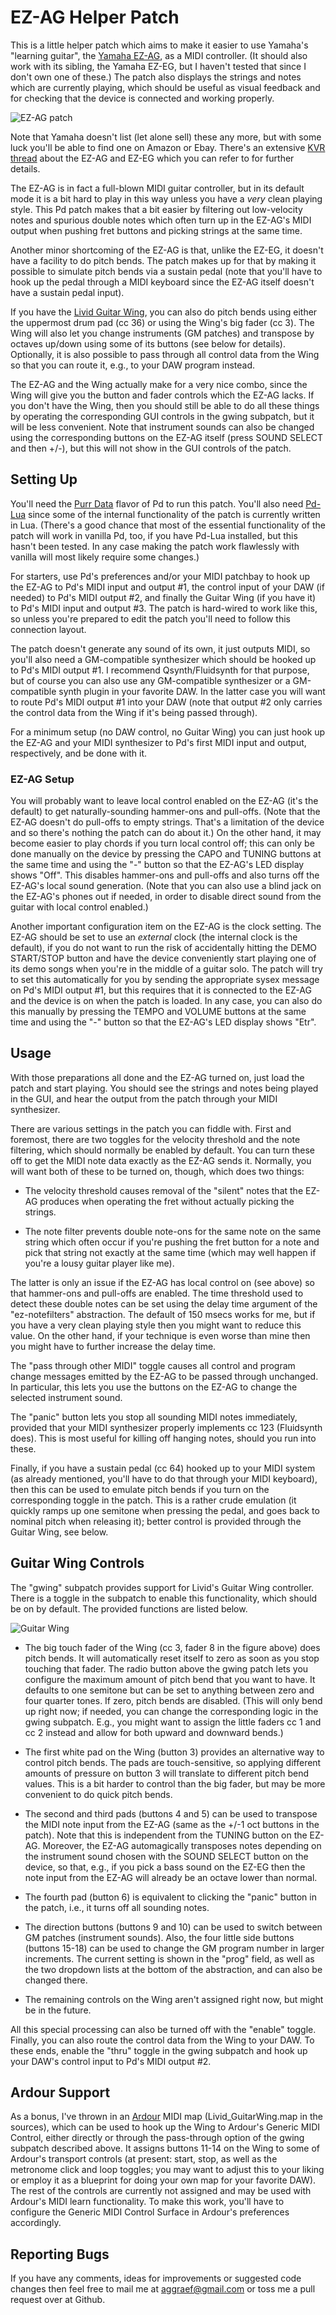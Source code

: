 # EZ-AG Helper Patch

This is a little helper patch which aims to make it easier to use Yamaha's
"learning guitar", the [Yamaha EZ-AG][], as a MIDI controller. (It should also
work with its sibling, the Yamaha EZ-EG, but I haven't tested that since I
don't own one of these.) The patch also displays the strings and notes which
are currently playing, which should be useful as visual feedback and for
checking that the device is connected and working properly.

![EZ-AG patch](ez-ag-screenie.png)  

[Yamaha EZ-AG]: https://www.bhphotovideo.com/c/product/353860-REG/Yamaha_EZAG_EZ_AG_Self_Teaching_Guitar.html

Note that Yamaha doesn't list (let alone sell) these any more, but with some
luck you'll be able to find one on Amazon or Ebay. There's an
extensive [KVR thread][] about the EZ-AG and EZ-EG which you can refer to for
further details.

[KVR thread]: https://www.kvraudio.com/forum/viewtopic.php?f=4&t=41787

The EZ-AG is in fact a full-blown MIDI guitar controller, but in its default
mode it is a bit hard to play in this way unless you have a *very* clean
playing style. This Pd patch makes that a bit easier by filtering out
low-velocity notes and spurious double notes which often turn up in the
EZ-AG's MIDI output when pushing fret buttons and picking strings at the same
time.

Another minor shortcoming of the EZ-AG is that, unlike the EZ-EG, it doesn't
have a facility to do pitch bends. The patch makes up for that by making it
possible to simulate pitch bends via a sustain pedal (note that you'll have to
hook up the pedal through a MIDI keyboard since the EZ-AG itself doesn't have
a sustain pedal input).

If you have the [Livid Guitar Wing][], you can also do pitch bends using
either the uppermost drum pad (cc 36) or using the Wing's big fader (cc
3). The Wing will also let you change instruments (GM patches) and transpose
by octaves up/down using some of its buttons (see below for details).
Optionally, it is also possible to pass through all control data from the Wing
so that you can route it, e.g., to your DAW program instead.

[Livid Guitar Wing]: http://lividinstruments.com/products/guitar-wing/

The EZ-AG and the Wing actually make for a very nice combo, since the Wing
will give you the button and fader controls which the EZ-AG lacks. If you
don't have the Wing, then you should still be able to do all these things by
operating the corresponding GUI controls in the gwing subpatch, but it will be
less convenient. Note that instrument sounds can also be changed using the
corresponding buttons on the EZ-AG itself (press SOUND SELECT and then +/-),
but this will not show in the GUI controls of the patch.

## Setting Up

You'll need the [Purr Data][] flavor of Pd to run this patch. You'll also
need [Pd-Lua][] since some of the internal functionality of the patch is
currently written in Lua. (There's a good chance that most of the essential
functionality of the patch will work in vanilla Pd, too, if you have Pd-Lua
installed, but this hasn't been tested. In any case making the patch work
flawlessly with vanilla will most likely require some changes.)

[Purr Data]: https://agraef.github.io/purr-data/
[Pd-Lua]: https://github.com/agraef/pd-lua

For starters, use Pd's preferences and/or your MIDI patchbay to hook up the
EZ-AG to Pd's MIDI input and output #1, the control input of your DAW (if
needed) to Pd's MIDI output #2, and finally the Guitar Wing (if you have it)
to Pd's MIDI input and output #3. The patch is hard-wired to work like this,
so unless you're prepared to edit the patch you'll need to follow this
connection layout.

The patch doesn't generate any sound of its own, it just outputs MIDI, so
you'll also need a GM-compatible synthesizer which should be hooked up to Pd's
MIDI output #1. I recommend Qsynth/Fluidsynth for that purpose, but of course
you can also use any GM-compatible synthesizer or a GM-compatible synth plugin
in your favorite DAW. In the latter case you will want to route Pd's MIDI
output #1 into your DAW (note that output #2 only carries the control data
from the Wing if it's being passed through).

For a minimum setup (no DAW control, no Guitar Wing) you can just hook up the
EZ-AG and your MIDI synthesizer to Pd's first MIDI input and output,
respectively, and be done with it.

### EZ-AG Setup

You will probably want to leave local control enabled on the EZ-AG (it's the
default) to get naturally-sounding hammer-ons and pull-offs. (Note that the
EZ-AG doesn't do pull-offs to empty strings. That's a limitation of the device
and so there's nothing the patch can do about it.) On the other hand, it may
become easier to play chords if you turn local control off; this can only be
done manually on the device by pressing the CAPO and TUNING buttons at the
same time and using the "-" button so that the EZ-AG's LED display shows
"Off". This disables hammer-ons and pull-offs and also turns off the EZ-AG's
local sound generation. (Note that you can also use a blind jack on the
EZ-AG's phones out if needed, in order to disable direct sound from the guitar
with local control enabled.)

Another important configuration item on the EZ-AG is the clock setting. The
EZ-AG should be set to use an *external* clock (the internal clock is the
default), if you do not want to run the risk of accidentally hitting the DEMO
START/STOP button and have the device conveniently start playing one of its
demo songs when you're in the middle of a guitar solo. The patch will try to
set this automatically for you by sending the appropriate sysex message on
Pd's MIDI output #1, but this requires that it is connected to the EZ-AG and
the device is on when the patch is loaded. In any case, you can also do this
manually by pressing the TEMPO and VOLUME buttons at the same time and using
the "-" button so that the EZ-AG's LED display shows "Etr".

## Usage

With those preparations all done and the EZ-AG turned on, just load the patch
and start playing. You should see the strings and notes being played in the
GUI, and hear the output from the patch through your MIDI synthesizer.

There are various settings in the patch you can fiddle with. First and
foremost, there are two toggles for the velocity threshold and the note
filtering, which should normally be enabled by default. You can turn these off
to get the MIDI note data exactly as the EZ-AG sends it. Normally, you will
want both of these to be turned on, though, which does two things:

- The velocity threshold causes removal of the "silent" notes that the EZ-AG
  produces when operating the fret without actually picking the strings.
  
- The note filter prevents double note-ons for the same note on the same
  string which often occur if you're pushing the fret button for a note and
  pick that string not exactly at the same time (which may well happen if
  you're a lousy guitar player like me).
  
The latter is only an issue if the EZ-AG has local control on (see above) so
that hammer-ons and pull-offs are enabled. The time threshold used to detect
these double notes can be set using the delay time argument of the
"ez-notefilters" abstraction. The default of 150 msecs works for me, but if
you have a very clean playing style then you might want to reduce this value.
On the other hand, if your technique is even worse than mine then you might
have to further increase the delay time.

The "pass through other MIDI" toggle causes all control and program change
messages emitted by the EZ-AG to be passed through unchanged. In particular,
this lets you use the buttons on the EZ-AG to change the selected instrument
sound.

The "panic" button lets you stop all sounding MIDI notes immediately, provided
that your MIDI synthesizer properly implements cc 123 (Fluidsynth does). This
is most useful for killing off hanging notes, should you run into these.

Finally, if you have a sustain pedal (cc 64) hooked up to your MIDI system (as
already mentioned, you'll have to do that through your MIDI keyboard), then
this can be used to emulate pitch bends if you turn on the corresponding
toggle in the patch. This is a rather crude emulation (it quickly ramps up one
semitone when pressing the pedal, and goes back to nominal pitch when
releasing it); better control is provided through the Guitar Wing, see below.

## Guitar Wing Controls

The "gwing" subpatch provides support for Livid's Guitar Wing controller.
There is a toggle in the subpatch to enable this functionality, which should
be on by default. The provided functions are listed below.

![Guitar Wing](wing.png)  

- The big touch fader of the Wing (cc 3, fader 8 in the figure above) does
  pitch bends. It will automatically reset itself to zero as soon as you stop
  touching that fader. The radio button above the gwing patch lets you
  configure the maximum amount of pitch bend that you want to have. It
  defaults to one semitone but can be set to anything between zero and four
  quarter tones. If zero, pitch bends are disabled. (This will only bend up
  right now; if needed, you can change the corresponding logic in the gwing
  subpatch. E.g., you might want to assign the little faders cc 1 and cc 2
  instead and allow for both upward and downward bends.)
  
- The first white pad on the Wing (button 3) provides an alternative way to
  control pitch bends. The pads are touch-sensitive, so applying different
  amounts of pressure on button 3 will translate to different pitch bend
  values. This is a bit harder to control than the big fader, but may be more
  convenient to do quick pitch bends.

- The second and third pads (buttons 4 and 5) can be used to transpose the
  MIDI note input from the EZ-AG (same as the +/-1 oct buttons in the patch).
  Note that this is independent from the TUNING button on the EZ-AG. Moreover,
  the EZ-AG automagically transposes notes depending on the instrument sound
  chosen with the SOUND SELECT button on the device, so that, e.g., if you
  pick a bass sound on the EZ-EG then the note input from the EZ-AG will
  already be an octave lower than normal.
  
- The fourth pad (button 6) is equivalent to clicking the "panic" button in
  the patch, i.e., it turns off all sounding notes.
  
- The direction buttons (buttons 9 and 10) can be used to switch between GM
  patches (instrument sounds). Also, the four little side buttons (buttons
  15-18) can be used to change the GM program number in larger increments. The
  current setting is shown in the "prog" field, as well as the two dropdown
  lists at the bottom of the abstraction, and can also be changed there.
  
- The remaining controls on the Wing aren't assigned right now, but might be
  in the future.

All this special processing can also be turned off with the "enable" toggle.
Finally, you can also route the control data from the Wing to your DAW. To
these ends, enable the "thru" toggle in the gwing subpatch and hook up your
DAW's control input to Pd's MIDI output #2.

## Ardour Support

As a bonus, I've thrown in an [Ardour][] MIDI map (Livid_GuitarWing.map in the
sources), which can be used to hook up the Wing to Ardour's Generic MIDI
Control, either directly or through the pass-through option of the gwing
subpatch described above. It assigns buttons 11-14 on the Wing to some of
Ardour's transport controls (at present: start, stop, as well as the metronome
click and loop toggles; you may want to adjust this to your liking or employ
it as a blueprint for doing your own map for your favorite DAW). The rest of
the controls are currently not assigned and may be used with Ardour's MIDI
learn functionality. To make this work, you'll have to configure the Generic
MIDI Control Surface in Ardour's preferences accordingly.

[Ardour]: https://ardour.org/

## Reporting Bugs

If you have any comments, ideas for improvements or suggested code changes
then feel free to mail me at <aggraef@gmail.com> or toss me a pull request
over at Github.
